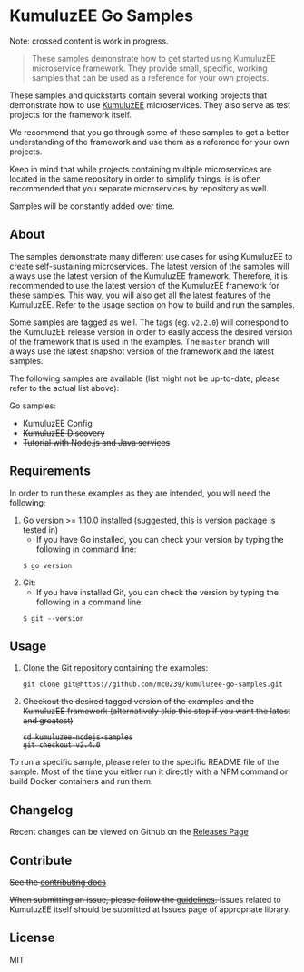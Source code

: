 # KumuluzEE Go Samples

Note: crossed content is work in progress.

> These samples demonstrate how to get started using KumuluzEE microservice framework. They provide small, specific, working samples that can be used as a reference for your own projects.

These samples and quickstarts contain several working projects that demonstrate how to use [KumuluzEE](https://github.com/kumuluz/kumuluzee) microservices. They also serve as test projects for the framework itself.

We recommend that you go through some of these samples to get a better understanding of the framework and use them as a reference for your own projects.

Keep in mind that while projects containing multiple microservices are located in the same repository in order to simplify things, is is often recommended that you separate microservices by repository as well.

Samples will be constantly added over time.

## About

The samples demonstrate many different use cases for using KumuluzEE to create self-sustaining microservices. The latest version of the samples will always use the latest version of the KumuluzEE framework. Therefore, it is recommended to use the latest version of the KumuluzEE framework for these samples. This way, you will also get all the latest features of the KumuluzEE. Refer to the usage section on how to build and run the samples.

Some samples are tagged as well. The tags (eg. `v2.2.0`) will correspond to the KumuluzEE release version in order to easily access the desired version of the framework that is used in the examples. The `master` branch will always use the latest snapshot version of the framework and the latest samples.

The following samples are available (list might not be up-to-date; please refer to the actual list above):

Go samples:
- KumuluzEE Config
- <s>KumuluzEE Discovery</s>
- <s>Tutorial with Node.js and Java services</s>

## Requirements

In order to run these examples as they are intended, you will need the following:

1. Go version >= 1.10.0 installed (suggested, this is version package is tested in)
    * If you have Go installed, you can check your version by typing the following in command line:
    ```
    $ go version
    ```
2. Git:
    * If you have installed Git, you can check the version by typing the following in a command line:
    ```
    $ git --version
    ```
        
## Usage

1. Clone the Git repository containing the examples:

    ```
    git clone git@https://github.com/mc0239/kumuluzee-go-samples.git
    ```
    
2. <s>Checkout the desired tagged version of the examples and the KumuluzEE framework (alternatively skip this step if you want the latest and greatest)

    ```
    cd kumuluzee-nodejs-samples
    git checkout v2.4.0
    ```
    </s>

To run a specific sample, please refer to the specific README file of the sample.
Most of the time you either run it directly with a NPM command or build Docker containers and run them.

## Changelog

Recent changes can be viewed on Github on the [Releases Page](https://github.com/kumuluz/kumuluzee-nodejs-samples/releases)

## Contribute

<s>See the [contributing docs](https://github.com/kumuluz/kumuluzee-nodejs-samples/blob/master/CONTRIBUTING.md)

When submitting an issue, please follow the [guidelines](https://github.com/kumuluz/kumuluzee-nodejs-samples/blob/master/CONTRIBUTING.md#bugs).
</s>
Issues related to KumuluzEE itself should be submitted at Issues page of appropriate library.

## License

MIT
